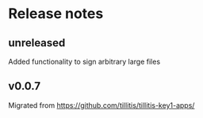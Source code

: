 # Release notes

## unreleased

Added functionality to sign arbitrary large files

## v0.0.7

Migrated from https://github.com/tillitis/tillitis-key1-apps/
